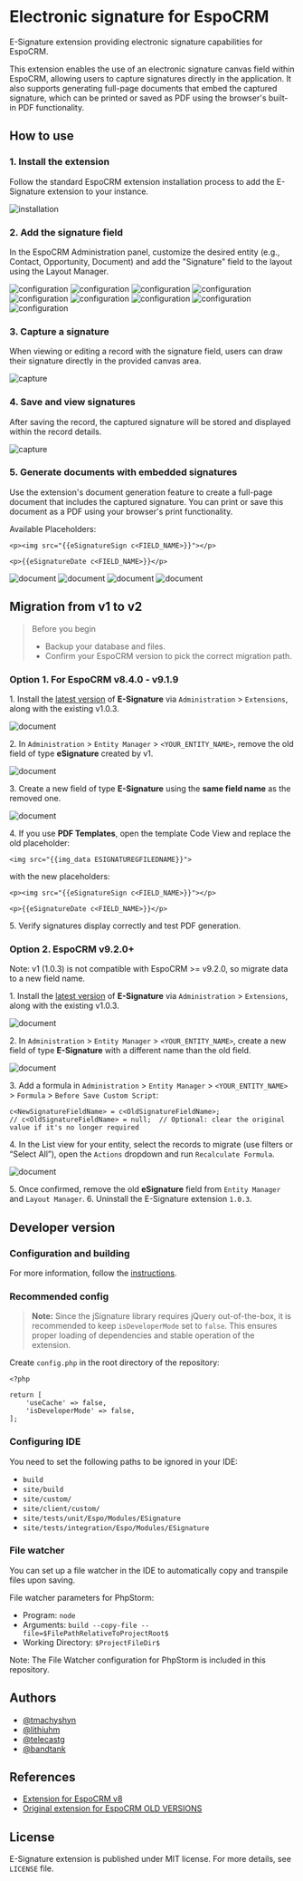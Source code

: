 # Electronic signature for EspoCRM

E-Signature extension providing electronic signature capabilities for EspoCRM.

This extension enables the use of an electronic signature canvas field within EspoCRM, allowing users to capture signatures directly in the application. It also supports generating full-page documents that embed the captured signature, which can be printed or saved as PDF using the browser's built-in PDF functionality.

## How to use

### 1. Install the extension

Follow the standard EspoCRM extension installation process to add the E-Signature extension to your instance.

![installation](docs/images/installation.png?raw=true)

### 2. Add the signature field

In the EspoCRM Administration panel, customize the desired entity (e.g., Contact, Opportunity, Document) and add the "Signature" field to the layout using the Layout Manager.

![configuration](docs/images/configuration-1.png?raw=true)
![configuration](docs/images/configuration-2.png?raw=true)
![configuration](docs/images/configuration-3.png?raw=true)
![configuration](docs/images/configuration-4.png?raw=true)
![configuration](docs/images/configuration-5.png?raw=true)
![configuration](docs/images/configuration-6.png?raw=true)
![configuration](docs/images/configuration-7.png?raw=true)
![configuration](docs/images/configuration-8.png?raw=true)
![configuration](docs/images/configuration-9.png?raw=true)

### 3. Capture a signature

When viewing or editing a record with the signature field, users can draw their signature directly in the provided canvas area.

![capture](docs/images/capture-1.png?raw=true)

### 4. Save and view signatures

After saving the record, the captured signature will be stored and displayed within the record details.

![capture](docs/images/capture-2.png?raw=true)

### 5. Generate documents with embedded signatures

Use the extension's document generation feature to create a full-page document that includes the captured signature. You can print or save this document as a PDF using your browser's print functionality.

Available Placeholders:

```
<p><img src="{{eSignatureSign c<FIELD_NAME>}}"></p>

<p>{{eSignatureDate c<FIELD_NAME>}}</p>
```

![document](docs/images/document-1.png?raw=true)
![document](docs/images/document-2.png?raw=true)
![document](docs/images/document-3.png?raw=true)
![document](docs/images/document-4.png?raw=true)

## Migration from v1 to v2

> Before you begin
> - Backup your database and files.
> - Confirm your EspoCRM version to pick the correct migration path.

### Option 1. For EspoCRM v8.4.0 - v9.1.9

1\. Install the [latest version](https://github.com/tmachyshyn/ext-e-signature/releases) of **E-Signature** via `Administration` > `Extensions`, along with the existing v1.0.3.

![document](docs/images/administration-extensions.png?raw=true)

2\. In `Administration` > `Entity Manager` > `<YOUR_ENTITY_NAME>`, remove the old field of type **eSignature** created by v1.

![document](docs/images/administration-entity-manager-your_entity_name-fields-remove-esignature.png?raw=true)

3\. Create a new field of type **E-Signature** using the **same field name** as the removed one.

![document](docs/images/administration-entity-manager-document-fields-e-signature.png?raw=true)

4\. If you use **PDF Templates**, open the template Code View and replace the old placeholder:

```
<img src="{{img_data ESIGNATUREGFILEDNAME}}">
```

with the new placeholders:

```
<p><img src="{{eSignatureSign c<FIELD_NAME>}}"></p>

<p>{{eSignatureDate c<FIELD_NAME>}}</p>
```

5\. Verify signatures display correctly and test PDF generation.

### Option 2. EspoCRM v9.2.0+

Note: v1 (1.0.3) is not compatible with EspoCRM >= v9.2.0, so migrate data to a new field name.

1\. Install the [latest version](https://github.com/tmachyshyn/ext-e-signature/releases) of **E-Signature** via `Administration` > `Extensions`, along with the existing v1.0.3.

![document](docs/images/administration-extensions.png?raw=true)

2\. In `Administration` > `Entity Manager` > `<YOUR_ENTITY_NAME>`, create a new field of type **E-Signature** with a different name than the old field.

![document](docs/images/administration-entity-manager-document-fields-new-e-signature.png?raw=true)

3\. Add a formula in `Administration` > `Entity Manager` > `<YOUR_ENTITY_NAME>` > `Formula` > `Before Save Custom Script`:

```
c<NewSignatureFieldName> = c<OldSignatureFieldName>;
// c<OldSignatureFieldName> = null;  // Optional: clear the original value if it's no longer required
```

4\. In the List view for your entity, select the records to migrate (use filters or “Select All”), open the `Actions` dropdown and run `Recalculate Formula`.

![document](docs/images/your_entity_name-actions-recalculate-formula.png?raw=true)

5\. Once confirmed, remove the old **eSignature** field from `Entity Manager` and `Layout Manager`.
6\. Uninstall the E-Signature extension `1.0.3`.

## Developer version

### Configuration and building

For more information, follow the [instructions](https://github.com/espocrm/ext-template?tab=readme-ov-file#configuration).

### Recommended config

> **Note:** Since the jSignature library requires jQuery out-of-the-box, it is recommended to keep `isDeveloperMode` set to `false`. This ensures proper loading of dependencies and stable operation of the extension.

Create `config.php` in the root directory of the repository:

```
<?php

return [
    'useCache' => false,
    'isDeveloperMode' => false,
];
```

### Configuring IDE

You need to set the following paths to be ignored in your IDE:

* `build`
* `site/build`
* `site/custom/`
* `site/client/custom/`
* `site/tests/unit/Espo/Modules/ESignature`
* `site/tests/integration/Espo/Modules/ESignature`

### File watcher

You can set up a file watcher in the IDE to automatically copy and transpile files upon saving.

File watcher parameters for PhpStorm:

* Program: `node`
* Arguments: `build --copy-file --file=$FilePathRelativeToProjectRoot$`
* Working Directory: `$ProjectFileDir$`

Note: The File Watcher configuration for PhpStorm is included in this repository.

## Authors

- [@tmachyshyn](https://github.com/tmachyshyn)
- [@lithiuhm](https://github.com/Lithiuhm)
- [@telecastg](https://github.com/telecastg)
- [@bandtank](https://github.com/bandtank)

## References

- [Extension for EspoCRM v8](https://github.com/Lithiuhm/eSignature-extension-for-Espocrm)
- [Original extension for EspoCRM OLD VERSIONS](https://github.com/EspoCRM-Custom-Modules/eSignature-for-Documents/tree/master)

## License

E-Signature extension is published under MIT license. For more details, see `LICENSE` file.
